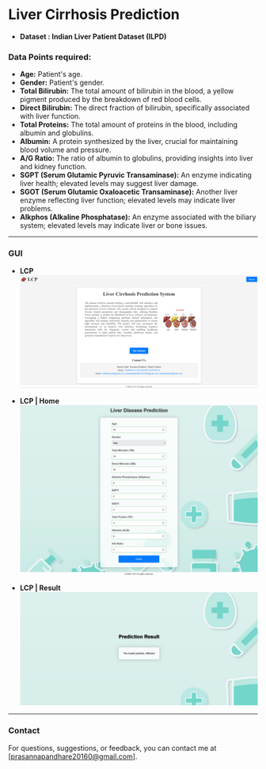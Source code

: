 # **Liver Cirrhosis Prediction**
* **Dataset : Indian Liver Patient Dataset (ILPD)**

### **Data Points required:**
* **Age:** Patient's age.
* **Gender:** Patient's gender.
* **Total Bilirubin:** The total amount of bilirubin in the blood, a yellow pigment produced by the breakdown of red blood cells.
* **Direct Bilirubin:** The direct fraction of bilirubin, specifically associated with liver function.
* **Total Proteins:** The total amount of proteins in the blood, including albumin and globulins.
* **Albumin:** A protein synthesized by the liver, crucial for maintaining blood volume and pressure.
* **A/G Ratio:** The ratio of albumin to globulins, providing insights into liver and kidney function.
* **SGPT (Serum Glutamic Pyruvic Transaminase):** An enzyme indicating liver health; elevated levels may suggest liver damage.
* **SGOT (Serum Glutamic Oxaloacetic Transaminase):** Another liver enzyme reflecting liver function; elevated levels may indicate liver problems.
* **Alkphos (Alkaline Phosphatase):** An enzyme associated with the biliary system; elevated levels may indicate liver or bone issues.

---

### GUI
* **LCP**
![LCP](https://github.com/Prasannapandhare/ML_LCP/blob/main/GUI/LCP.png)

* **LCP | Home**
![LCP | Home](https://github.com/Prasannapandhare/ML_LCP/blob/main/GUI/LCP%20Home.png)

* **LCP | Result**
![LCP | Result](https://github.com/Prasannapandhare/ML_LCP/blob/main/GUI/LCP%20Result.png)

---

### Contact
For questions, suggestions, or feedback, you can contact me at [prasannapandhare20160@gmail.com].
